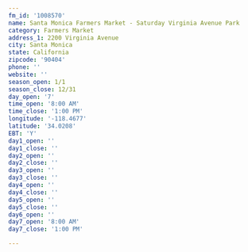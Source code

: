 ```yaml
---
fm_id: '1008570'
name: Santa Monica Farmers Market - Saturday Virginia Avenue Park
category: Farmers Market
address_1: 2200 Virginia Avenue
city: Santa Monica
state: California
zipcode: '90404'
phone: ''
website: ''
season_open: 1/1
season_close: 12/31
day_open: '7'
time_open: '8:00 AM'
time_close: '1:00 PM'
longitude: '-118.4677'
latitude: '34.0208'
EBT: 'Y'
day1_open: ''
day1_close: ''
day2_open: ''
day2_close: ''
day3_open: ''
day3_close: ''
day4_open: ''
day4_close: ''
day5_open: ''
day5_close: ''
day6_open: ''
day7_open: '8:00 AM'
day7_close: '1:00 PM'

---
```

